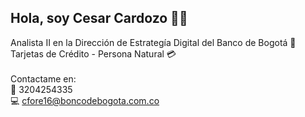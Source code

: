 ## Hola, soy Cesar Cardozo 🧑‍💻 <br>
Analista II en la Dirección de Estrategía Digital del Banco de Bogotá 🏦 <br>
Tarjetas de Crédito - Persona Natural 💳 <br>
<br>
Contactame en: <br>
📱 3204254335 <br>
💻 cfore16@boncodebogota.com.co
